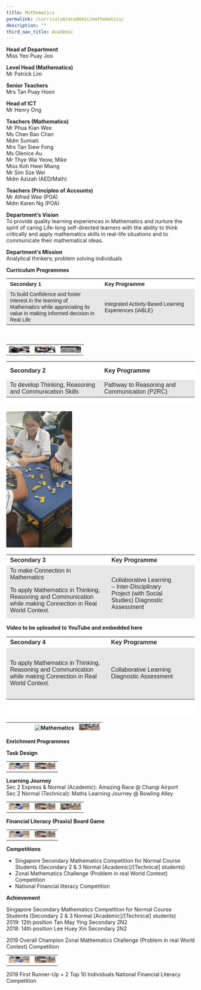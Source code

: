 ```yaml
---
title: Mathematics
permalink: /curriculum/academic/mathematics/
description: ""
third_nav_title: Academic
---
```

**Head of Department**  
Miss Yeo Puay Joo

**Level Head (Mathematics)**  
Mr Patrick Lim

**Senior Teachers**  
Mrs Tan Puay Hoon

**Head of ICT**  
Mr Henry Ong

**Teachers (Mathematics)**  
Mr Phua Kian Wee  
Ms Chan Bao Chan  
Mdm Sumiati  
Mrs Tan Siew Fong  
Ms Glenice Au  
Mr Thye Wai Yeow, Mike  
Miss Koh Hwei Miang  
Mr Sim Sze Wei  
Mdm Azizah (AED/Math)

**Teachers (Principles of Accounts)**  
Mr Alfred Wee (POA)  
Mdm Karen Ng (POA)

**Department’s Vision**  
To provide quality learning experiences in Mathematics and nurture the spirit of caring Life-long self-directed learners with the ability to think critically and apply mathematics skills in real-life situations and to communicate their mathematical ideas.

**Department’s Mission**  
Analytical thinkers; problem solving individuals

**Curriculum** **Programmes**

<table width="808" style="box-sizing: inherit; border-collapse: collapse; border-spacing: 0px; max-width: 100%; height: 162px;"><tbody style="box-sizing: inherit;"><tr style="box-sizing: inherit; background: rgb(255, 255, 255);"><td style="box-sizing: inherit; padding: 5px 10px; width: 397px;"><span style="box-sizing: inherit; font-family: helvetica, arial, sans-serif;"><strong style="box-sizing: inherit; font-weight: bold;">Secondary 1</strong></span></td><td style="box-sizing: inherit; padding: 5px 10px; width: 395px;"><span style="box-sizing: inherit; font-family: helvetica, arial, sans-serif;"><strong style="box-sizing: inherit; font-weight: bold;">Key Programme</strong></span></td></tr><tr style="box-sizing: inherit; background: rgb(230, 230, 230);"><td style="box-sizing: inherit; padding: 5px 10px; width: 397px;"><span style="box-sizing: inherit; font-family: helvetica, arial, sans-serif;">To build Confidence and foster Interest in the learning of Mathematics while appreciating its value in making informed decision in Real Life</span></td><td style="box-sizing: inherit; padding: 5px 10px; width: 395px;"><span style="box-sizing: inherit; font-family: helvetica, arial, sans-serif;">integrated Activity-Based Learning Experiences (iABLE)</span></td></tr></tbody></table>

<table>
<tbody>
  <tr>
    <th><img src="/images/01-5.jpeg" width="55" height="17"></th>
    <th><img src="/images/02-6.jpeg" alt="Mathematics" width="55" height="17"></th>
    <th><img src="/images/03-6.jpeg" alt="Mathematics" width="55" height="17"></th>
  </tr>
</tbody>
</table>

<table width="799" style="box-sizing: inherit; border-collapse: collapse; border-spacing: 0px; max-width: 100%; color: rgb(34, 34, 34); font-family: &quot;Source Sans Pro&quot;, sans-serif; font-size: 16px; font-style: normal; font-variant-ligatures: normal; font-variant-caps: normal; font-weight: 400; letter-spacing: normal; orphans: 2; text-align: start; text-transform: none; white-space: normal; widows: 2; word-spacing: 0px; -webkit-text-stroke-width: 0px; background-color: rgb(255, 255, 255); text-decoration-thickness: initial; text-decoration-style: initial; text-decoration-color: initial; height: 117px;"><tbody style="box-sizing: inherit;"><tr style="box-sizing: inherit; background: rgb(255, 255, 255); height: 38px;"><td style="box-sizing: inherit; padding: 5px 10px; width: 391.5px; height: 38px;"><span style="box-sizing: inherit; font-family: helvetica, arial, sans-serif;"><strong style="box-sizing: inherit; font-weight: bold;">Secondary 2</strong></span></td><td style="box-sizing: inherit; padding: 5px 10px; width: 391.5px; height: 38px;"><span style="box-sizing: inherit; font-family: helvetica, arial, sans-serif;"><strong style="box-sizing: inherit; font-weight: bold;">Key Programme</strong></span></td></tr><tr style="box-sizing: inherit; background: rgb(230, 230, 230); height: 34.5px;"><td style="box-sizing: inherit; padding: 5px 10px; width: 391.5px; height: 34.5px;"><span style="box-sizing: inherit; font-family: helvetica, arial, sans-serif;">To develop Thinking, Reasoning and Communication Skills</span></td><td style="box-sizing: inherit; padding: 5px 10px; width: 391.5px; height: 34.5px;"><span style="box-sizing: inherit; font-family: helvetica, arial, sans-serif;">Pathway to Reasoning and Communication (P2RC)</span></td></tr></tbody></table>

<style>  
img {  
  display: block;  
  margin-left: auto;  
  margin-right: auto;  
}  
</style>  
<body><img src="/images/04-6.jpeg" alt="Mathematics" style="width:35%;">  
  
</body>

<table style="box-sizing: inherit; border-collapse: collapse; border-spacing: 0px; max-width: 100%; color: rgb(34, 34, 34); font-family: &quot;Source Sans Pro&quot;, sans-serif; font-size: 16px; font-style: normal; font-variant-ligatures: normal; font-variant-caps: normal; font-weight: 400; letter-spacing: normal; orphans: 2; text-align: start; text-transform: none; white-space: normal; widows: 2; word-spacing: 0px; -webkit-text-stroke-width: 0px; background-color: rgb(255, 255, 255); text-decoration-thickness: initial; text-decoration-style: initial; text-decoration-color: initial; height: 170px; width: 799px;"><tbody style="box-sizing: inherit;"><tr style="box-sizing: inherit; background: rgb(255, 255, 255);"><td style="box-sizing: inherit; padding: 5px 10px; width: 459.5px;"><span style="box-sizing: inherit; font-family: helvetica, arial, sans-serif;"><strong style="box-sizing: inherit; font-weight: bold;">Secondary 3</strong></span></td><td style="box-sizing: inherit; padding: 5px 10px; width: 324.5px;"><span style="box-sizing: inherit; font-family: helvetica, arial, sans-serif;"><strong style="box-sizing: inherit; font-weight: bold;">Key Programme</strong></span></td></tr><tr style="box-sizing: inherit; background: rgb(230, 230, 230);"><td style="box-sizing: inherit; padding: 5px 10px; width: 459.5px;"><span style="box-sizing: inherit; font-family: helvetica, arial, sans-serif;">To make Connection in Mathematics</span><p style="box-sizing: inherit; font-size: 1em;"></p><p style="box-sizing: inherit; font-size: 1em;"><span style="box-sizing: inherit; font-family: helvetica, arial, sans-serif;">To apply Mathematics in Thinking, Reasoning and Communication while making Connection in Real World Context.</span></p></td><td style="box-sizing: inherit; padding: 5px 10px; width: 324.5px;"><span style="box-sizing: inherit; font-family: helvetica, arial, sans-serif;">Collaborative Learning</span><br style="box-sizing: inherit;"><span style="box-sizing: inherit; font-family: helvetica, arial, sans-serif;">– Inter-Disciplinary Project&nbsp;(with Social Studies)&nbsp;Diagnostic Assessment</span></td></tr></tbody></table>

**Video to be uploaded to YouTube and embedded here**

<table style="box-sizing: inherit; border-collapse: collapse; border-spacing: 0px; max-width: 100%; color: rgb(34, 34, 34); font-family: &quot;Source Sans Pro&quot;, sans-serif; font-size: 16px; font-style: normal; font-variant-ligatures: normal; font-variant-caps: normal; font-weight: 400; letter-spacing: normal; orphans: 2; text-align: start; text-transform: none; white-space: normal; widows: 2; word-spacing: 0px; -webkit-text-stroke-width: 0px; background-color: rgb(255, 255, 255); text-decoration-thickness: initial; text-decoration-style: initial; text-decoration-color: initial; height: 212px; width: 811px;"><tbody style="box-sizing: inherit;"><tr style="box-sizing: inherit; background: rgb(255, 255, 255); height: 15.5px;"><td style="box-sizing: inherit; padding: 5px 10px; width: 428.5px; height: 15.5px;"><strong style="box-sizing: inherit; font-weight: bold;"><span style="box-sizing: inherit; font-family: helvetica, arial, sans-serif;">Secondary 4</span></strong></td><td style="box-sizing: inherit; padding: 5px 10px; width: 368.5px; height: 15.5px;"><strong style="box-sizing: inherit; font-weight: bold;"><span style="box-sizing: inherit; font-family: helvetica, arial, sans-serif;">Key Programme</span></strong></td></tr><tr style="box-sizing: inherit; background: rgb(230, 230, 230); height: 127px;"><td style="box-sizing: inherit; padding: 5px 10px; width: 428.5px; height: 127px;"><span style="box-sizing: inherit; font-family: helvetica, arial, sans-serif;">To apply Mathematics in Thinking, Reasoning and Communication while making Connection in Real World Context.</span></td><td style="box-sizing: inherit; padding: 5px 10px; width: 368.5px; height: 127px;"><span style="box-sizing: inherit; font-family: helvetica, arial, sans-serif;">Collaborative Learning</span><br style="box-sizing: inherit;"><span style="box-sizing: inherit; font-family: helvetica, arial, sans-serif;">Diagnostic Assessment</span></td></tr></tbody></table>

<table>
<thead>
  <tr>
    <th><img src="![](/images/11-2.jpeg)" width="55" height="17"></th>
    <th><img src="![](/images/10-1.jpeg)" alt="Mathematics" width="55" height="17"></th>
    <th><img src="/images/SCI_3-768x432.jpeg" alt="Mathematics" width="55" height="17"></th>
  </tr>
</thead>
</table>

**Enrichment Programmes**

**Task Design**

<table>
<tbody>
  <tr>
    <th><img src="/images/SCI_1-768x576.jpeg" width="55" height="17"></th>
    <th><img src="/images/SCI_2-768x432.jpeg" alt="Mathematics Enrichment Programmes " width="55" height="17"></th>
  </tr>
</tbody>
</table>

**Learning Journey**  
Sec 2 Express & Normal (Academic): Amazing Race @ Changi Airport  
Sec 2 Normal (Technical): Maths Learning Journey @ Bowling Alley

<table>
<tbody>
  <tr>
    <th><img src="/images/SCI_1-768x576.jpeg" width="55" height="17"></th>
    <th><img src="/images/SCI_2-768x432.jpeg" alt="Mathematics Learning Journey" width="55" height="17"></th>
    <th><img src="/images/SCI_3-768x432.jpeg" alt="Mathematics Learning Journey" width="55" height="17"></th>
  </tr>
</tbody>
</table>

**Financial Literacy (Praxis) Board Game**

<table>
<tbody>
  <tr>
    <th><img src="/images/SCI_1-768x576.jpeg" width="55" height="17"></th>
    <th><img src="/images/SCI_2-768x432.jpeg" alt="Financial Literacy (Praxis) Board Game" width="55" height="17"></th>
  </tr>
</tbody>
</table>

**Competitions**

*   Singapore Secondary Mathematics Competition for Normal Course Students (Secondary 2 & 3 Normal \[Academic\]/\[Technical\] students)
*   Zonal Mathematics Challenge (Problem in real World Context) Competition
*   National Financial literacy Competition

**Achievement**

Singapore Secondary Mathematics Competition for Normal Course Students (Secondary 2 & 3 Normal \[Academic\]/\[Technical\] students)  
2019: 12th position Tan May Ying Secondary 2N2  
2018: 14th position Lee Huey Xin Secondary 2N2

2019 Overall Champion Zonal Mathematics Challenge (Problem in real World Context) Competition

<table>
<tbody>
  <tr>
    <th><img src="/images/SCI_1-768x576.jpeg" width="55" height="17"></th>
    <th><img src="/images/SCI_2-768x432.jpeg" alt="Science" width="55" height="17"></th>
  </tr>
</tbody>
</table>

2019 First Runner-Up + 2 Top 10 Individuals National Financial Literacy Competition